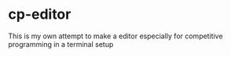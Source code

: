 # cp-editor
This is my own attempt to make a editor especially for competitive programming in a terminal setup
